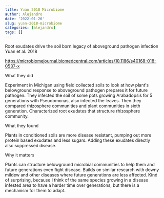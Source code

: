 ```yaml
---
title: Yuan 2018 Microbiome
author: Alejandro
date: '2022-01-26'
slug: yuan-2018-microbiome
categories: [alejandro]
tags: []
---
```

Root exudates drive the soil born legacy of aboveground pathogen infection
Yuan et al. 2018

https://microbiomejournal.biomedcentral.com/articles/10.1186/s40168-018-0537-x

What they did

Experiment in Michigan using field collected soils to look at how plant's belowground response to aboveground pathogen prepares it for future pathogen. They infected the soil of some pots growing Arabadopsis for 5 generations with Pseudomonas, also infected the leaves.  Then they compared rhizosphere communities and plant communities in sixth generation. Characterized root exudates that structure rhizosphere community.

What they found

Plants in conditioned soils are more disease resistant, pumping out more protein based exudates and less sugars. Adding these exudates directly also suppressed disease. 

Why it matters

Plants can structure belowground microbial communities to help them and future generations even fight disease. Builds on similar research with downy mildew and other diseases where future generations are less affected.  Kind of surprising, because I think of the same species growing in a disease infested area to have a harder time over generations, but there is a mechanism for them to adapt.  




